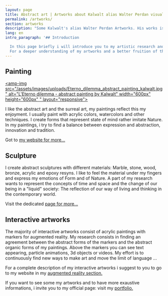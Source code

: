 ```yaml
---
layout: page
title: Abstract art | Artworks about Kalwalt alias Walter Perdan visual artist.
permalink: /artworks/
section: artworks
description: "Some Kalwalt's alias Walter Perdan Artworks. His works is mainly focused on abstract art. For an exaustive list of artworks go to the attached link."
lang: en
intro_paragraph: '## Introduction

  In this page briefly i will introduce you to my artistic research and i will explain some fields in which i like to express with. It does not want to be an exhaustive explanation but rather a quick review of my main fields of expression.
  For a deeper understanding of my artworks and a better fruition of them, i suggest a visit to my official artistic website.'
---
```

## Painting
<a href="https://www.walterperdan.com/en/artworks/painting/2018-painting/eterno-dilemma-en" ><amp-img
  src="/assets/images/uploads/Eterno_dilemma_abstract_painting_kalwalt.jpg"
   alt="L'Eterno dilemma - abstract painting by Kalwalt" width="600px" height="600px"
   "
    layout="responsive"></a>

I like the abstract art and the surreal art, my paintings reflect this my enjoyment.
I usually paint with acrylic colors, watercolors and other techniques. I create forms that represent state of mind rather imitate Nature. In my paintings, i try to find a balance between expression and abstraction, innovation and tradition.

Got to [my website for more...](https://www.walterperdan.com/en/artworks/painting/painting-intro)

## Sculpture

<a href="https://www.walterperdan.com/en/artworks/sculpture/marble/respiro-cosmico-abstract-sculpture" ><amp-img
  src="/assets/images/uploads/Respiro_cosmico_abstract_sculpture_kalwalt.jpg"
   alt="Respiro cosmico abstract sculpture by Kalwalt" width="600px" height="399px"
    layout="responsive"></a>

I create abstract sculptures with different materials: Marble, stone, wood, bronze, acrylic and epoxy resyns.
I like to feel the material under my fingers and express my emotions of Form and of Nature. A part of my research wants to represent the concepts of time and space and the change of our being in a "liquid" society: The reflection of our way of living and thinking in the contemporary world.

Visit the dedicated [page for more...](https://www.walterperdan.com/en/artworks/sculpture/sculpture-intro)

## Interactive artworks

<a href="https://www.walterperdan.com/en/artworks/painting/2018-painting/artisajoke-abstract-painting" ><amp-img
  src="/assets/images/uploads/Art_is_a_joke_abstract_painting_augmented_reality_interactive_kalwalt.jpg"
   alt="Art is a joke - abstract painting with augmented reality by Kalwalt" width="600px" height="430px" layout="responsive"></a>

The majority of interactive artworks consist of acrylic paintings with markers for augmented reality.
My research consists in finding an agreement between the abstract forms of the markers and
the abstract organic forms of my paintings. Above the markers you can see text appearing, particle animations, 3d objects or videos. My effort is to continuously find new ways to make art and move the limit of language ...

For a complete description of my interactive artworks i suggest to you to go to my website in my [augmented reality section.](https://www.walterperdan.com/en/artworks/new-media/augmented-reality)

If you want to see some my artworks and to have more exaustive informations, i invite you to my official page: visit my [portfolio.](https://www.walterperdan.com/en/artworks/contemporary-art-portfolio)
